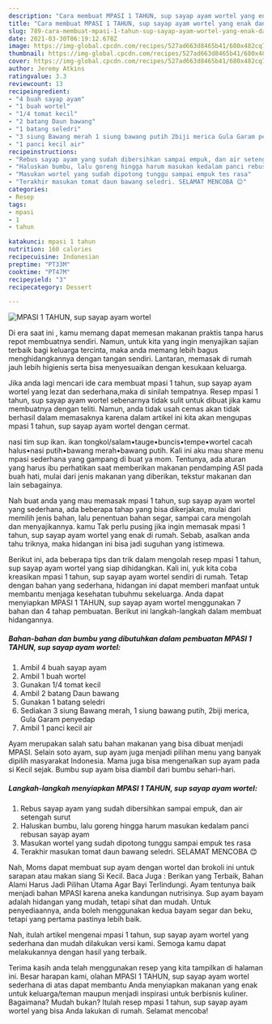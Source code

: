 ```yaml
---
description: "Cara membuat MPASI 1 TAHUN, sup sayap ayam wortel yang enak dan Mudah Dibuat"
title: "Cara membuat MPASI 1 TAHUN, sup sayap ayam wortel yang enak dan Mudah Dibuat"
slug: 789-cara-membuat-mpasi-1-tahun-sup-sayap-ayam-wortel-yang-enak-dan-mudah-dibuat
date: 2021-03-30T06:19:12.678Z
image: https://img-global.cpcdn.com/recipes/527ad663d8465b41/680x482cq70/mpasi-1-tahun-sup-sayap-ayam-wortel-foto-resep-utama.jpg
thumbnail: https://img-global.cpcdn.com/recipes/527ad663d8465b41/680x482cq70/mpasi-1-tahun-sup-sayap-ayam-wortel-foto-resep-utama.jpg
cover: https://img-global.cpcdn.com/recipes/527ad663d8465b41/680x482cq70/mpasi-1-tahun-sup-sayap-ayam-wortel-foto-resep-utama.jpg
author: Jeremy Atkins
ratingvalue: 3.3
reviewcount: 13
recipeingredient:
- "4 buah sayap ayam"
- "1 buah wortel"
- "1/4 tomat kecil"
- "2 batang Daun bawang"
- "1 batang seledri"
- "3 siung Bawang merah 1 siung bawang putih 2biji merica Gula Garam penyedap"
- "1 panci kecil air"
recipeinstructions:
- "Rebus sayap ayam yang sudah dibersihkan sampai empuk, dan air setengah surut"
- "Haluskan bumbu, lalu goreng hingga harum masukan kedalam panci rebusan sayap ayam"
- "Masukan wortel yang sudah dipotong tunggu sampai empuk tes rasa"
- "Terakhir masukan tomat daun bawang seledri. SELAMAT MENCOBA 😊"
categories:
- Resep
tags:
- mpasi
- 1
- tahun

katakunci: mpasi 1 tahun 
nutrition: 160 calories
recipecuisine: Indonesian
preptime: "PT33M"
cooktime: "PT47M"
recipeyield: "3"
recipecategory: Dessert

---
```



![MPASI 1 TAHUN, sup sayap ayam wortel](https://img-global.cpcdn.com/recipes/527ad663d8465b41/680x482cq70/mpasi-1-tahun-sup-sayap-ayam-wortel-foto-resep-utama.jpg)

Di era  saat ini , kamu memang dapat memesan makanan praktis tanpa harus repot membuatnya sendiri. Namun, untuk kita yang ingin menyajikan sajian terbaik bagi keluarga tercinta, maka anda memang lebih bagus menghidangkannya dengan tangan sendiri. Lantaran, memasak di rumah jauh lebih higienis serta bisa menyesuaikan dengan kesukaan keluarga.

Jika anda lagi mencari ide cara membuat mpasi 1 tahun, sup sayap ayam wortel yang lezat dan sederhana,maka di sinilah tempatnya. Resep mpasi 1 tahun, sup sayap ayam wortel  sebenarnya tidak sulit untuk dibuat jika kamu membuatnya dengan teliti. Namun, anda tidak usah cemas akan tidak berhasil dalam memasaknya 
karena dalam artikel ini kita akan mengupas mpasi 1 tahun, sup sayap ayam wortel dengan cermat.  

nasi tim sup ikan. ikan tongkol/salam•tauge•buncis•tempe•wortel cacah halus•nasi putih•bawang merah•bawang putih. Kali ini aku mau share menu mpasi sederhana yang gampang di buat ya mom. Tentunya, ada aturan yang harus ibu perhatikan saat memberikan makanan pendamping ASI pada buah hati, mulai dari jenis makanan yang diberikan, tekstur makanan dan lain sebagainya.

Nah buat anda yang mau memasak mpasi 1 tahun, sup sayap ayam wortel yang sederhana, ada beberapa tahap yang bisa dikerjakan, mulai dari memilih jenis bahan, lalu penentuan bahan segar, sampai cara mengolah dan menyajikannya. kamu Tak perlu pusing jika ingin memasak mpasi 1 tahun, sup sayap ayam wortel yang enak di rumah. Sebab, asalkan anda  tahu triknya, maka hidangan ini bisa jadi suguhan yang istimewa.

Berikut ini, ada beberapa tips dan trik dalam mengolah resep mpasi 1 tahun, sup sayap ayam wortel yang siap dihidangkan. Kali ini, yuk kita coba kreasikan mpasi 1 tahun, sup sayap ayam wortel sendiri di rumah. Tetap dengan bahan yang sederhana, hidangan ini dapat memberi manfaat untuk membantu menjaga kesehatan tubuhmu sekeluarga. Anda dapat menyiapkan MPASI 1 TAHUN, sup sayap ayam wortel menggunakan 7 bahan dan 4 tahap pembuatan. Berikut ini langkah-langkah dalam membuat hidangannya.

<!--inarticleads1-->

##### Bahan-bahan dan bumbu yang dibutuhkan dalam pembuatan MPASI 1 TAHUN, sup sayap ayam wortel:

1. Ambil 4 buah sayap ayam
1. Ambil 1 buah wortel
1. Gunakan 1/4 tomat kecil
1. Ambil 2 batang Daun bawang
1. Gunakan 1 batang seledri
1. Sediakan 3 siung Bawang merah, 1 siung bawang putih, 2biji merica, Gula Garam penyedap
1. Ambil 1 panci kecil air


Ayam merupakan salah satu bahan makanan yang bisa dibuat menjadi MPASI. Selain soto ayam, sup ayam juga menjadi pilihan menu yang banyak dipilih masyarakat Indonesia. Mama juga bisa mengenalkan sup ayam pada si Kecil sejak. Bumbu sup ayam bisa diambil dari bumbu sehari-hari. 

<!--inarticleads2-->

##### Langkah-langkah menyiapkan MPASI 1 TAHUN, sup sayap ayam wortel:

1. Rebus sayap ayam yang sudah dibersihkan sampai empuk, dan air setengah surut
1. Haluskan bumbu, lalu goreng hingga harum masukan kedalam panci rebusan sayap ayam
1. Masukan wortel yang sudah dipotong tunggu sampai empuk tes rasa
1. Terakhir masukan tomat daun bawang seledri. SELAMAT MENCOBA 😊


Nah, Moms dapat membuat sup ayam dengan wortel dan brokoli ini untuk sarapan atau makan siang Si Kecil. Baca Juga : Berikan yang Terbaik, Bahan Alami Harus Jadi Pilihan Utama Agar Bayi Terlindungi. Ayam tentunya baik menjadi bahan MPASI karena aneka kandungan nutrisinya. Sup ayam bayam adalah hidangan yang mudah, tetapi sihat dan mudah. Untuk penyediaannya, anda boleh menggunakan kedua bayam segar dan beku, tetapi yang pertama pastinya lebih baik. 

Nah, itulah artikel mengenai  mpasi 1 tahun, sup sayap ayam wortel  yang sederhana dan mudah dilakukan versi kami. Semoga kamu dapat melakukannya dengan hasil yang terbaik. 

Terima kasih anda telah menggunakan resep yang kita tampilkan di halaman ini. Besar harapan kami, olahan  MPASI 1 TAHUN, sup sayap ayam wortel sederhana di atas dapat membantu Anda menyiapkan makanan yang enak untuk keluarga/teman maupun menjadi inspirasi untuk berbisnis kuliner. Bagaimana? Mudah bukan? Itulah resep mpasi 1 tahun, sup sayap ayam wortel yang bisa Anda lakukan di rumah. Selamat mencoba!

